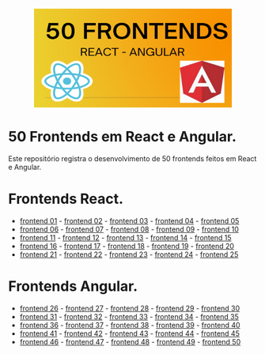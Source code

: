 <p align="center"><img src="https://github.com/Adyson-Lima/50_frontends_react_angular/blob/main/50%20FRONTENDS.jpg" alt="logo" width="400" height="200"></p>

# 50 Frontends em React e Angular.

Este repositório registra o desenvolvimento de 50 frontends feitos em React e Angular.

# Frontends React.
- <a href="https://github.com/Adyson-Lima/courses_web">frontend 01</a> - <a href="https://github.com/Adyson-Lima/lamps_web">frontend 02</a> - <a href="https://github.com/Adyson-Lima/multimeters_web">frontend 03</a> - <a href="https://github.com/Adyson-Lima/mk_fighters_frontend">frontend 04</a> - <a href="https://github.com/Adyson-Lima/heroes2_frontend">frontend 05</a>
- <a href="https://github.com/Adyson-Lima/foods_frontend">frontend 06</a> - <a href="https://github.com/Adyson-Lima/erlideas_frontend">frontend 07</a> - <a href="">frontend 08</a> - <a href="">frontend 09</a> - <a href="">frontend 10</a>
- <a href="">frontend 11</a> - <a href="">frontend 12</a> - <a href="">frontend 13</a> - <a href="">frontend 14</a> - <a href="">frontend 15</a>
- <a href="">frontend 16</a> - <a href="">frontend 17</a> - <a href="">frontend 18</a> - <a href="">frontend 19</a> - <a href="">frontend 20</a>
- <a href="">frontend 21</a> - <a href="">frontend 22</a> - <a href="">frontend 23</a> - <a href="">frontend 24</a> - <a href="">frontend 25</a>

# Frontends Angular.

- <a href="">frontend 26</a> - <a href="">frontend 27</a> - <a href="">frontend 28</a> - <a href="">frontend 29</a> - <a href="">frontend 30</a>
- <a href="">frontend 31</a> - <a href="">frontend 32</a> - <a href="">frontend 33</a> - <a href="">frontend 34</a> - <a href="">frontend 35</a>
- <a href="">frontend 36</a> - <a href="">frontend 37</a> - <a href="">frontend 38</a> - <a href="">frontend 39</a> - <a href="">frontend 40</a>
- <a href="">frontend 41</a> - <a href="">frontend 42</a> - <a href="">frontend 43</a> - <a href="">frontend 44</a> - <a href="">frontend 45</a>
- <a href="">frontend 46</a> - <a href="">frontend 47</a> - <a href="">frontend 48</a> - <a href="">frontend 49</a> - <a href="">frontend 50</a>


